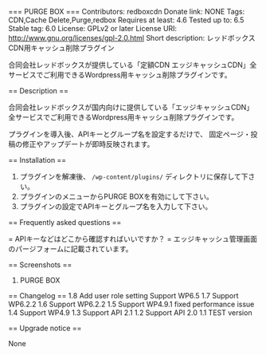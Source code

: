 === PURGE BOX ===
Contributors: redboxcdn
Donate link: NONE
Tags: CDN,Cache Delete,Purge,redbox
Requires at least: 4.6
Tested up to: 6.5
Stable tag: 6.0
License: GPLv2 or later
License URI: http://www.gnu.org/licenses/gpl-2.0.html
Short description: レッドボックスCDN用キャッシュ削除プラグイン

合同会社レッドボックスが提供している「定額CDN エッジキャッシュCDN」全サービスでご利用できるWordpress用キャッシュ削除プラグインです。

== Description ==

合同会社レッドボックスが国内向けに提供している「エッジキャッシュCDN」全サービスでご利用できるWordpress用キャッシュ削除プラグインです。

プラグインを導入後、APIキーとグループ名を設定するだけで、
固定ページ・投稿の修正やアップデートが即時反映されます。

== Installation ==

1. プラグインを解凍後、 `/wp-content/plugins/` ディレクトリに保存して下さい。
1. プラグインのメニューからPURGE BOXを有効にして下さい。
1. プラグインの設定でAPIキーとグループ名を入力して下さい。

== Frequently asked questions ==

= APIキーなどはどこから確認すればいいですか？ =
エッジキャッシュ管理画面のパージフォームに記載されています。

== Screenshots ==

1. PURGE BOX

== Changelog ==
1.8 Add user role setting Support WP6.5
1.7 Support WP6.2.2
1.6 Support WP6.2.2
1.5 Support WP4.9.1
fixed performance issue
1.4 Support WP4.9
1.3 Support API 2.1
1.2 Support API 2.0
1.1 TEST version

== Upgrade notice ==

None


